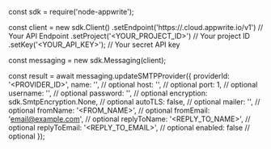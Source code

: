 const sdk = require('node-appwrite');

const client = new sdk.Client()
    .setEndpoint('https://<REGION>.cloud.appwrite.io/v1') // Your API Endpoint
    .setProject('<YOUR_PROJECT_ID>') // Your project ID
    .setKey('<YOUR_API_KEY>'); // Your secret API key

const messaging = new sdk.Messaging(client);

const result = await messaging.updateSMTPProvider({
    providerId: '<PROVIDER_ID>',
    name: '<NAME>', // optional
    host: '<HOST>', // optional
    port: 1, // optional
    username: '<USERNAME>', // optional
    password: '<PASSWORD>', // optional
    encryption: sdk.SmtpEncryption.None, // optional
    autoTLS: false, // optional
    mailer: '<MAILER>', // optional
    fromName: '<FROM_NAME>', // optional
    fromEmail: 'email@example.com', // optional
    replyToName: '<REPLY_TO_NAME>', // optional
    replyToEmail: '<REPLY_TO_EMAIL>', // optional
    enabled: false // optional
});
